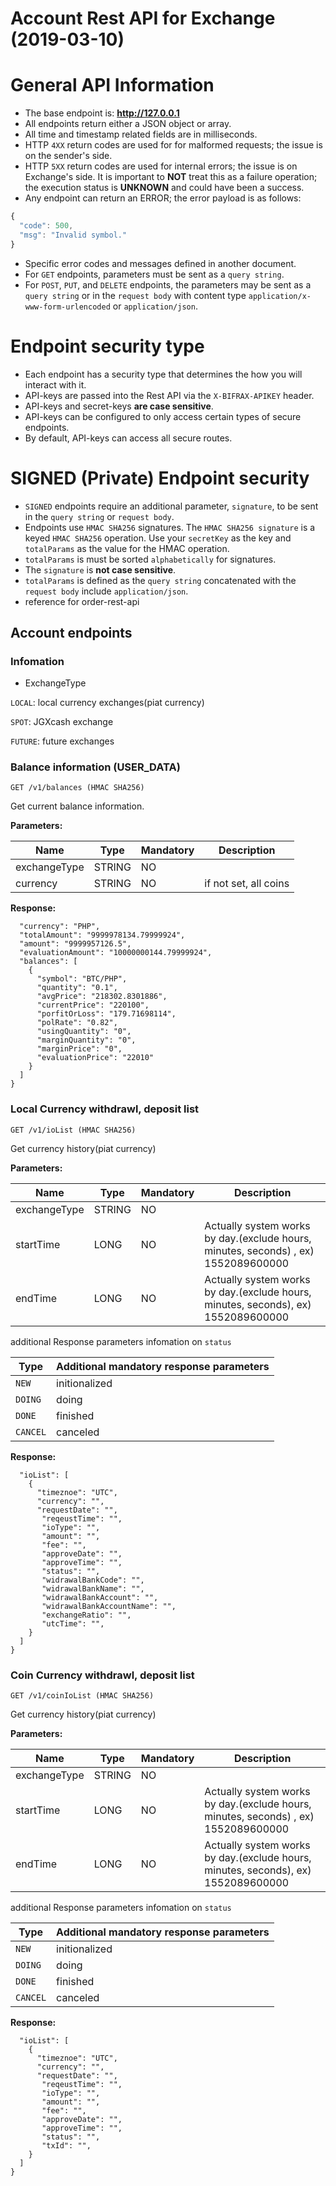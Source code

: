 # Account Rest API for Exchange (2019-03-10)
# General API Information
* The base endpoint is: **http://127.0.0.1**
* All endpoints return either a JSON object or array.
* All time and timestamp related fields are in milliseconds.
* HTTP `4XX` return codes are used for for malformed requests;
  the issue is on the sender's side.
* HTTP `5XX` return codes are used for internal errors; the issue is on Exchange's side.
  It is important to **NOT** treat this as a failure operation; the execution status is
  **UNKNOWN** and could have been a success.
* Any endpoint can return an ERROR; the error payload is as follows:
```javascript
{
  "code": 500,
  "msg": "Invalid symbol."
}
```

* Specific error codes and messages defined in another document.
* For `GET` endpoints, parameters must be sent as a `query string`.
* For `POST`, `PUT`, and `DELETE` endpoints, the parameters may be sent as a
  `query string` or in the `request body` with content type
  `application/x-www-form-urlencoded` or `application/json`.

# Endpoint security type
* Each endpoint has a security type that determines the how you will
  interact with it.
* API-keys are passed into the Rest API via the `X-BIFRAX-APIKEY`
  header.
* API-keys and secret-keys **are case sensitive**.
* API-keys can be configured to only access certain types of secure endpoints.
* By default, API-keys can access all secure routes.

# SIGNED (Private) Endpoint security
* `SIGNED` endpoints require an additional parameter, `signature`, to be
  sent in the  `query string` or `request body`.
* Endpoints use `HMAC SHA256` signatures. The `HMAC SHA256 signature` is a keyed `HMAC SHA256` operation.
  Use your `secretKey` as the key and `totalParams` as the value for the HMAC operation.
* `totalParams` is must be sorted `alphabetically` for signatures.
* The `signature` is **not case sensitive**.
* `totalParams` is defined as the `query string` concatenated with the
  `request body` include `application/json`.
* reference for order-rest-api

## Account endpoints

### Infomation

* ExchangeType

`LOCAL`: local currency exchanges(piat currency)

`SPOT`: JGXcash exchange

`FUTURE`: future exchanges


### Balance information (USER_DATA)
```
GET /v1/balances (HMAC SHA256)
```
Get current balance information.

**Parameters:**

Name | Type | Mandatory | Description
------------ | ------------ | ------------ | ------------
exchangeType | STRING | NO |
currency | STRING | NO | if not set, all coins

**Response:**
```
  "currency": "PHP",
  "totalAmount": "9999978134.79999924",
  "amount": "9999957126.5",
  "evaluationAmount": "10000000144.79999924",
  "balances": [
    {
      "symbol": "BTC/PHP",
      "quantity": "0.1",
      "avgPrice": "218302.8301886",
      "currentPrice": "220100",
      "porfitOrLoss": "179.71698114",
      "polRate": "0.82",
      "usingQuantity": "0",
      "marginQuantity": "0",
      "marginPrice": "0",
      "evaluationPrice": "22010"
    }
  ]
}
```

### Local Currency withdrawl, deposit list
```
GET /v1/ioList (HMAC SHA256)
```
Get currency history(piat currency)

**Parameters:**

Name | Type | Mandatory | Description
------------ | ------------ | ------------ | ------------
exchangeType | STRING | NO |
startTime | LONG | NO | Actually system works by day.(exclude hours, minutes, seconds) , ex) 1552089600000
endTime | LONG | NO |Actually system works by day.(exclude hours, minutes, seconds), ex) 1552089600000

additional Response parameters infomation on `status`

Type | Additional mandatory response parameters
------------ | ------------
`NEW` | initionalized 
`DOING` | doing
`DONE`  | finished
`CANCEL` | canceled

**Response:**
```
  "ioList": [
    {
      "timeznoe": "UTC",
      "currency": "",
      "requestDate": "",
       "reqeustTime": "",
       "ioType": "",
       "amount": "",
       "fee": "",
       "approveDate": "",
       "approveTime": "",
       "status": "",
       "widrawalBankCode": "",
       "widrawalBankName": "",
       "widrawalBankAccount": "",
       "widrawalBankAccountName": "",
       "exchangeRatio": "",
       "utcTime": "",
    }
  ]
}
```

### Coin Currency withdrawl, deposit list
```
GET /v1/coinIoList (HMAC SHA256)
```
Get currency history(piat currency)

**Parameters:**

Name | Type | Mandatory | Description
------------ | ------------ | ------------ | ------------
exchangeType | STRING | NO |
startTime | LONG | NO | Actually system works by day.(exclude hours, minutes, seconds) , ex) 1552089600000
endTime | LONG | NO |Actually system works by day.(exclude hours, minutes, seconds), ex) 1552089600000

additional Response parameters infomation on `status`

Type | Additional mandatory response parameters
------------ | ------------
`NEW` | initionalized 
`DOING` | doing
`DONE`  | finished
`CANCEL` | canceled

**Response:**
```
  "ioList": [
    {
      "timeznoe": "UTC",
      "currency": "",
      "requestDate": "",
       "reqeustTime": "",
       "ioType": "",
       "amount": "",
       "fee": "",
       "approveDate": "",
       "approveTime": "",
       "status": "",
       "txId": "",
    }
  ]
}
```
